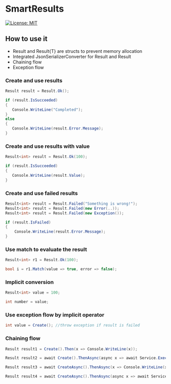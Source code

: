 # SmartResults

[![License: MIT](https://img.shields.io/badge/License-MIT-yellow.svg)](https://opensource.org/licenses/MIT)

## How to use it
- Result and Result{T} are structs to prevent memory allocation
- Integrated JsonSerializerConverter for Result and Result<T>
- Chaining flow
- Exception flow

### Create and use results
```csharp
Result result = Result.Ok();

if (result.IsSucceeded)
{
   Console.WriteLine("Completed");
}
else
{
   Console.WriteLine(result.Error.Message);
}
```

### Create and use results with value
```csharp
Result<int> result = Result.Ok(100);

if (result.IsSucceeded)
{
   Console.WriteLine(result.Value);
}
```

### Create and use failed results
```csharp
Result<int> result = Result.Failed("Something is wrong!");
Result<int> result = Result.Failed(new Error(..));
Result<int> result = Result.Failed(new Exception());

if (result.IsFailed)
{
	Console.WriteLine(result.Error.Message);
}

```

### Use match to evaluate the result
```csharp
Result<int> r1 = Result.Ok(100);

bool i = r1.Match(value => true, error => false);
```

### Implicit conversion

```csharp
Result<int> value = 100;

int number = value;
```

### Use exception flow by implicit operator
```csharp
int value = Create(); //throw exception if result is failed
```


### Chaining flow

```csharp
Result result1 = Create().Then(x => Console.WriteLine(x));

Result result2 = await Create().ThenAsync(async x => await Service.ExecuteAsync(x));

Result result3 = await CreateAsync().ThenAsync(x => Console.WriteLine(x));

Result result4 = await CreateAsync().ThenAsync(async x => await Service.ExecuteAsync(x));
```

